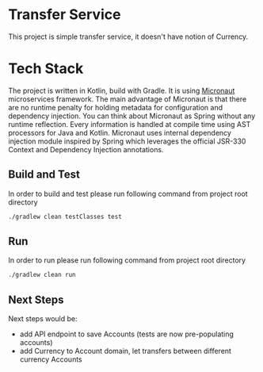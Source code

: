 # Transfer Service

This project is simple transfer service, it doesn't have notion of Currency. 

# Tech Stack

The project is written in Kotlin, build with Gradle. It is using [Micronaut](https://micronaut.io/) microservices framework.
The main advantage of Micronaut is that there are no runtime penalty for holding metadata for 
configuration and dependency injection. You can think about Micronaut as Spring without any runtime 
reflection. Every information is handled at compile time using AST processors for Java and Kotlin. 
Micronaut uses internal dependency injection module inspired by Spring which leverages the official JSR-330 Context and Dependency Injection annotations.

## Build and Test

In order to build and test please run following command from project root directory 
 ```bash
 ./gradlew clean testClasses test
```
## Run
In order to run please run following command from project root directory
 ```bash
 ./gradlew clean run
```

## Next Steps
Next steps would be:
- add API endpoint to save Accounts (tests are now pre-populating accounts)
- add Currency to Account domain, let transfers between different currency Accounts
